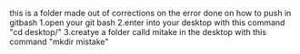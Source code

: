 this is a folder made out of corrections on the error done on how to push in gitbash
1.open your git bash
2.enter into your desktop with this command "cd desktop/"
3.creatye a folder calld mitake in the desktop with this command "mkdir mistake"
